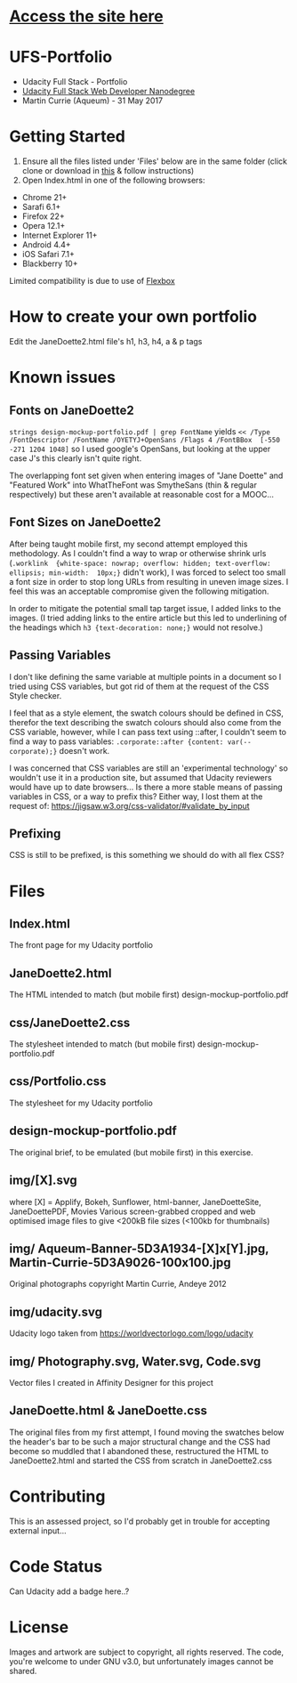 # [Access the site here](https://aqueum.github.io/UFS-Portfolio/)

# UFS-Portfolio
- Udacity Full Stack - Portfolio
- [Udacity Full Stack Web Developer Nanodegree](
https://www.udacity.com/course/full-stack-web-developer-nanodegree--nd004) 
- Martin Currie (Aqueum) - 31 May 2017

# Getting Started
1. Ensure all the files listed under 'Files' below are in the same folder
(click clone or download in [this](https://github.com/Aqueum/UFS-Portfolio) 
& follow instructions)
2. Open Index.html in one of the following browsers:
- Chrome 21+
- Sarafi 6.1+
- Firefox 22+
- Opera 12.1+
- Internet Explorer 11+
- Android 4.4+
- iOS Safari 7.1+
- Blackberry 10+

Limited compatibility is due to use of [Flexbox](
https://css-tricks.com/snippets/css/a-guide-to-flexbox/)

# How to create your own portfolio
Edit the JaneDoette2.html file's h1, h3, h4, a & p tags

# Known issues
## Fonts on JaneDoette2
`strings design-mockup-portfolio.pdf | grep FontName`
yields
`<< /Type /FontDescriptor /FontName /OYETYJ+OpenSans /Flags 4 /FontBBox 
[-550 -271 1204 1048]`
so I used google's OpenSans, but looking at the upper case J's this clearly
isn't quite right.

The overlapping font set given when entering images of "Jane Doette" and 
"Featured Work" into WhatTheFont was SmytheSans (thin & regular respectively)
but these aren't available at reasonable cost for a MOOC...

## Font Sizes on JaneDoette2
After being taught mobile first, my second attempt employed this methodology.
As I couldn't find a way to wrap or otherwise shrink urls (`.worklink 
{white-space: nowrap; overflow: hidden; text-overflow: ellipsis; min-width: 
10px;}` didn't work), I was forced to select too small a font size in order 
to stop long URLs from resulting in uneven image sizes.  I feel this was an 
acceptable compromise given the following mitigation.

In order to mitigate the potential small tap target issue, I added links to the
images.  (I tried adding links to the entire article but this led to 
underlining of the headings which `h3 {text-decoration: none;}` would not 
resolve.)

## Passing Variables
I don't like defining the same variable at multiple points in a document 
so I tried using CSS variables, but got rid of them at the request of the 
CSS Style checker.

I feel that as a style element, the swatch colours should be defined in CSS, 
therefor the text describing the swatch colours should also come from the CSS
variable, however, while I can pass text using ::after, I couldn't seem to find 
a way to pass variables:
`.corporate::after {content: var(--corporate);}` 
doesn't work.

I was concerned that CSS variables are still an 'experimental technology' so 
wouldn't use it in a production site, but assumed that Udacity reviewers would 
have up to date browsers...  Is there a more stable means of passing variables
 in CSS, or a way to prefix this?
Either way, I lost them at the request of: 
https://jigsaw.w3.org/css-validator/#validate_by_input
 
## Prefixing
CSS is still to be prefixed, is this something we should do with all flex CSS?

# Files
## Index.html
The front page for my Udacity portfolio

## JaneDoette2.html
The HTML intended to match (but mobile first) design-mockup-portfolio.pdf

## css/JaneDoette2.css
The stylesheet intended to match (but mobile first) design-mockup-portfolio.pdf

## css/Portfolio.css
The stylesheet for my Udacity portfolio

## design-mockup-portfolio.pdf
The original brief, to be emulated (but mobile first) in this exercise.

## img/[X].svg 
where [X] =
Applify, Bokeh, Sunflower, html-banner, JaneDoetteSite, JaneDoettePDF, Movies
Various screen-grabbed cropped and web optimised image files
to give <200kB file sizes (<100kb for thumbnails)

## img/ Aqueum-Banner-5D3A1934-[X]x[Y].jpg, Martin-Currie-5D3A9026-100x100.jpg
Original photographs copyright Martin Currie, Andeye 2012

## img/udacity.svg
Udacity logo taken from https://worldvectorlogo.com/logo/udacity

## img/ Photography.svg, Water.svg, Code.svg
Vector files I created in Affinity Designer for this project

## JaneDoette.html & JaneDoette.css
The original files from my first attempt, I found moving the swatches below the
header's bar to be such a major structural change and the CSS had become so 
muddled that I abandoned these, restructured the HTML to JaneDoette2.html and 
started the CSS from scratch in JaneDoette2.css


# Contributing
This is an assessed project, so I'd probably get in trouble for accepting 
external input...

# Code Status
Can Udacity add a badge here..?

# License
Images and artwork are subject to copyright, all rights reserved. 
The code, you're welcome to under GNU v3.0, 
but unfortunately images cannot be shared.
